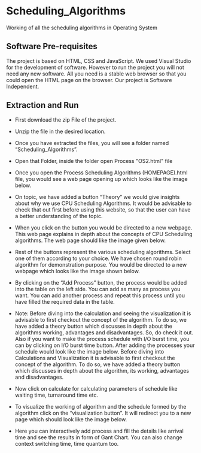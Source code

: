 # Scheduling_Algorithms
Working of all the scheduling algorithms in Operating System

## Software Pre-requisites

The project is based on HTML, CSS and JavaScript. We used Visual Studio
for the development of software. However to run the project you will not
need any new software. All you need is a stable web browser so that you could
open the HTML page on the browser. Our project is Software Independent.

## Extraction and Run

- First download the zip File of the project.

- Unzip the file in the desired location.

- Once you have extracted the files, you will see a folder named “Scheduling_Algorithms”.

-  Open that Folder, inside the folder open Process "OS2.html" file

- Once you open the Process Scheduling Algorithms (HOMEPAGE).html file, you would see a web page opening up which looks like the image below.


- On topic, we have added a button “Theory” we would give insights about why we use CPU Scheduling Algorithms. It would be advisable to check that out first before using this website, so that the user can have a better understanding of the topic.

- When you click on the button you would be directed to a new webpage. This web page explains in depth about the concepts of CPU Scheduling algorithms. The web page should like the image given below.

- Rest of the buttons represent the various scheduling algorithms. Select one of them according to your choice. We have chosen round robin algorithm for demonstration purpose. You would be directed to a new webpage which looks like the image shown below.

- By clicking on the “Add Process” button, the process would be added into the table on the left side. You can add as many as process you want. You can add another process and repeat this process until you have filled the required data in the table.

- Note: Before diving into the calculation and seeing the visualization it is advisable to first checkout the concept of the algorithm. To do so, we have added a theory button which discusses in depth about the algorithms working, advantages and disadvantages. So, do check it out. Also if you want to make the process schedule with I/O burst time, you can by clicking on I/O burst time button. After adding the processes your schedule would look like the image below. Before diving into Calculations and Visualization it is advisable to first checkout the concept of the algorithm. To do so, we have added a theory button which discusses in depth about the algorithm, its working, advantages and disadvantages.

- Now click on calculate for calculating parameters of schedule like waiting time, turnaround time etc.


- To visualize the working of algorithm and the schedule formed by the algorithm click on the “visualization button”. It will redirect you to a new page which should look like the image below.

- Here you can interactively add process and fill the details like arrival time and see the results in form of Gant Chart. You can also change context switching time, time quantum too.

